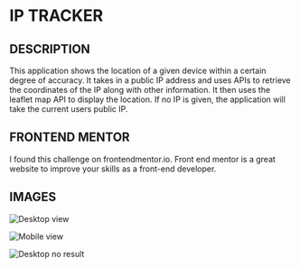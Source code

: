 # IP TRACKER

## DESCRIPTION

This application shows the location of a given device within a certain degree of accuracy. It takes in a public IP address and uses APIs to retrieve the coordinates of the IP along with other information. It then uses the leaflet map API to display the location. If no IP is given, the application will take the current users public IP.

## FRONTEND MENTOR

I found this challenge on frontendmentor.io. Front end mentor is a great website to improve your skills as a front-end developer.

## IMAGES

![Desktop view]()

![Mobile view]()

![Desktop no result]()
